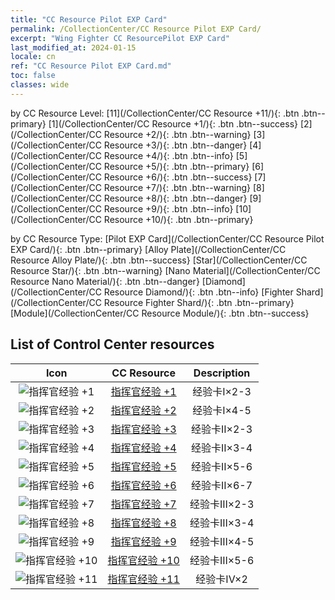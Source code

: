 ```yaml
---
title: "CC Resource Pilot EXP Card"
permalink: /CollectionCenter/CC Resource Pilot EXP Card/
excerpt: "Wing Fighter CC ResourcePilot EXP Card"
last_modified_at: 2024-01-15
locale: cn
ref: "CC Resource Pilot EXP Card.md"
toc: false
classes: wide
---
```


  by CC Resource Level:  [11](/CollectionCenter/CC Resource +11/){: .btn .btn--primary}   [1](/CollectionCenter/CC Resource +1/){: .btn .btn--success}   [2](/CollectionCenter/CC Resource +2/){: .btn .btn--warning}   [3](/CollectionCenter/CC Resource +3/){: .btn .btn--danger}   [4](/CollectionCenter/CC Resource +4/){: .btn .btn--info}   [5](/CollectionCenter/CC Resource +5/){: .btn .btn--primary}   [6](/CollectionCenter/CC Resource +6/){: .btn .btn--success}   [7](/CollectionCenter/CC Resource +7/){: .btn .btn--warning}   [8](/CollectionCenter/CC Resource +8/){: .btn .btn--danger}   [9](/CollectionCenter/CC Resource +9/){: .btn .btn--info}   [10](/CollectionCenter/CC Resource +10/){: .btn .btn--primary} 

  by CC Resource Type:  [Pilot EXP Card](/CollectionCenter/CC Resource Pilot EXP Card/){: .btn .btn--primary}   [Alloy Plate](/CollectionCenter/CC Resource Alloy Plate/){: .btn .btn--success}   [Star](/CollectionCenter/CC Resource Star/){: .btn .btn--warning}   [Nano Material](/CollectionCenter/CC Resource Nano Material/){: .btn .btn--danger}   [Diamond](/CollectionCenter/CC Resource Diamond/){: .btn .btn--info}   [Fighter Shard](/CollectionCenter/CC Resource Fighter Shard/){: .btn .btn--primary}   [Module](/CollectionCenter/CC Resource Module/){: .btn .btn--success} 

## List of Control Center resources

  |   Icon |      CC Resource        |   Description   |
  |:------:|:---------------:|:---------------:|
  | ![指挥官经验 +1](/images/cc/CC_Pilot_EXP_Card_1_p.png) | [指挥官经验 +1](/CollectionCenter/指挥官经验_1/) | 经验卡I×2-3 |
  | ![指挥官经验 +2](/images/cc/CC_Pilot_EXP_Card_2_p.png) | [指挥官经验 +2](/CollectionCenter/指挥官经验_2/) | 经验卡I×4-5 |
  | ![指挥官经验 +3](/images/cc/CC_Pilot_EXP_Card_3_p.png) | [指挥官经验 +3](/CollectionCenter/指挥官经验_3/) | 经验卡II×2-3 |
  | ![指挥官经验 +4](/images/cc/CC_Pilot_EXP_Card_4_p.png) | [指挥官经验 +4](/CollectionCenter/指挥官经验_4/) | 经验卡II×3-4 |
  | ![指挥官经验 +5](/images/cc/CC_Pilot_EXP_Card_5_p.png) | [指挥官经验 +5](/CollectionCenter/指挥官经验_5/) | 经验卡II×5-6 |
  | ![指挥官经验 +6](/images/cc/CC_Pilot_EXP_Card_5_p.png) | [指挥官经验 +6](/CollectionCenter/指挥官经验_6/) | 经验卡II×6-7 |
  | ![指挥官经验 +7](/images/cc/CC_Pilot_EXP_Card_5_p.png) | [指挥官经验 +7](/CollectionCenter/指挥官经验_7/) | 经验卡III×2-3 |
  | ![指挥官经验 +8](/images/cc/CC_Pilot_EXP_Card_5_p.png) | [指挥官经验 +8](/CollectionCenter/指挥官经验_8/) | 经验卡III×3-4 |
  | ![指挥官经验 +9](/images/cc/CC_Pilot_EXP_Card_6_p.png) | [指挥官经验 +9](/CollectionCenter/指挥官经验_9/) | 经验卡III×4-5 |
  | ![指挥官经验 +10](/images/cc/CC_Pilot_EXP_Card_6_p.png) | [指挥官经验 +10](/CollectionCenter/指挥官经验_10/) | 经验卡III×5-6 |
  | ![指挥官经验 +11](/images/cc/CC_Pilot_EXP_Card_6_p.png) | [指挥官经验 +11](/CollectionCenter/指挥官经验_11/) | 经验卡IV×2 |
